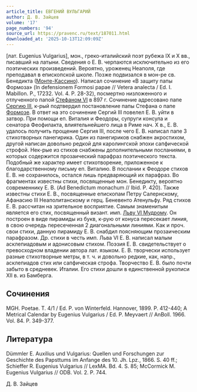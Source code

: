 ```yaml
---
article_title: ЕВГЕНИЙ ВУЛЬГАРИЙ
author: Д. В. Зайцев
volume: '17'
page_numbers: '94'
source_url: https://pravenc.ru/text/187011.html
downloaded_at: '2025-10-13T12:09:09Z'
---
```


[лат. Eugenius Vulgarius], мон., греко-италийский поэт рубежа IX и X вв., писавший на латыни. Сведения о Е. В. черпаются исключительно из его поэтических произведений. Вероятно, уроженец Неаполя, где преподавал в епископской школе. Позже подвизался в мон-ре св. Бенедикта ([Монте-Кассино](<https://pravenc.ru/text/Монте-Кассино католич  бенедиктинское аббатство.html>)). Написал сочинение «В защиту папы Формоза» (In defensionem Formosi papae // Vetera analecta / Ed. I. Mabillon. P., 17232. Vol. 4. P. 28-32), посмертно низложенного и отлученного папой [Стефаном VI](<https://pravenc.ru/text/Стефаном VI.html>) в 897 г. Сочинение адресовано папе [Сергию III](<https://pravenc.ru/text/Сергию III.html>), к-рый подтвердил постановление папы Стефана о папе [Формозе](https://pravenc.ru/text/Формозе.html). В ответ на это сочинение Сергий III повелел Е. В. уйти в затвор. При помощи еп. Виталия и Феодоры, супруги консула и сенатора Феофилакта, влиятельнейшего лица в Риме нач. X в., Е. В. удалось получить прощение Сергия III, после чего Е. В. написал папе 3 стихотворных панегирика. Один из панегириков снабжен акростихом, другой написан довольно редкой для каролингской эпохи сапфической строфой. Нек-рые из стихов снабжены дополнительными посланиями, в которых содержится прозаический парафраз поэтического текста. Подобный же характер имеет стихотворение, приложенное к благодарственному письму еп. Виталию. В послании к Феодоре стихов Е. В. не сохранилось, остался лишь предваряющий их парафраз. Во фрагментах известны стихи, посвященные мон. Бенедикту, вероятно современнику Е. В. (Ad Benedictum monachum // Ibid. P. 420). Также известны стихи Е. В., посвященные епископам Петру Салернскому, Афанасию III Неаполитанскому и герц. Беневенто Атенульфу. Ряд стихов Е. В. рассчитан на зрительное восприятие. Самым знаменитым является его стих, посвященный визант. имп. [Льву VI Мудрому](<https://pravenc.ru/text/Льву VI Мудрому.html>). Он построен в виде пирамиды из букв, к-рую от конуса пересекает линия, в свою очередь пересеченная 2 диагональными линиями. Как и проч. свои стихи, данную пирамиду Е. В. снабдил поясняющим прозаическим парафразом. Др. стихи в честь имп. Льва VI Е. В. написал малым асклепиадовым и адонисовым стихом. Поэзия Е. В. свидетельствует о превосходном владении автора лат. языком. Е. В. творчески использует разные стихотворные метры, в т. ч. и довольно редкие, как, напр., асклепиадов стих или сапфическая строфа. Творчество Е. В. было почти забыто в средневек. Италии. Его стихи дошли в единственной рукописи XII в. из Бамберга.

## Сочинения

MGH. Poetae. T. 4/1 / Ed. P. von Winterfeld. Hannover, 1899. P. 412-440; A Metrical Calendar by Eugenius Vulgarius / Ed. P. Meyvaert // AnBoll. 1966. Vol. 84. P. 349-377.

## Литература

Dümmler E. Auxilius und Vulgarius: Quellen und Forschungen zur Geschichte des Papsttums im Anfange des 10. Jh. Lpz., 1866. S. 40 ff.; Schieffer R. Eugenius Vulgarius // LexMA. Bd. 4. S. 85; McCormick M. Eugenius Vulgarius // ODB. Vol. 2. P. 744.

Д. В. Зайцев
